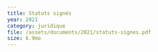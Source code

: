 ```yaml
---
title: Statuts signés
year: 2021
category: juridique
file: /assets/documents/2021/statuts-signes.pdf
size: 6.9mo
---
```


